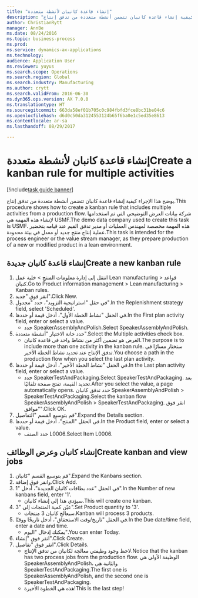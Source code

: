 ```yaml
--- 
title: "إنشاء قاعدة كانبان لأنشطة متعددة"
description: "يوضح هذا الإجراء كيفية إنشاء قاعدة كانبان تتضمن أنشطة متعددة من تدفق إنتاج."
author: ChristianRytt
manager: AnnBe
ms.date: 08/24/2016
ms.topic: business-process
ms.prod: 
ms.service: dynamics-ax-applications
ms.technology: 
audience: Application User
ms.reviewer: yuyus
ms.search.scope: Operations
ms.search.region: Global
ms.search.industry: Manufacturing
ms.author: crytt
ms.search.validFrom: 2016-06-30
ms.dyn365.ops.version: AX 7.0.0
ms.translationtype: HT
ms.sourcegitcommit: 663da58ef01b705c0c984fbfd3fce8bc31be04c6
ms.openlocfilehash: d6d0c50da3124553124b65f6ba0e1c5ed35e8613
ms.contentlocale: ar-sa
ms.lasthandoff: 08/29/2017

---
```

# <a name="create-a-kanban-rule-for-multiple-activities"></a><span data-ttu-id="ee51b-103">إنشاء قاعدة كانبان لأنشطة متعددة</span><span class="sxs-lookup"><span data-stu-id="ee51b-103">Create a kanban rule for multiple activities</span></span>

[!include[task guide banner](../../includes/task-guide-banner.md)]

<span data-ttu-id="ee51b-104">يوضح هذا الإجراء كيفية إنشاء قاعدة كانبان تتضمن أنشطة متعددة من تدفق إنتاج.</span><span class="sxs-lookup"><span data-stu-id="ee51b-104">This procedure shows how to create a kanban rule that includes multiple activities from a production flow.</span></span> <span data-ttu-id="ee51b-105">شركة بيانات العرض التوضيحي التي تم استخدامها لإنشاء هذه المهمة هي USMF.‬</span><span class="sxs-lookup"><span data-stu-id="ee51b-105">The demo data company used to create this task is USMF.</span></span> <span data-ttu-id="ee51b-106">هذه المهمة مخصصة لمهندس العمليات أو مدير تدفق القيم عند قيامه بتحضير عملية إنتاج منتج جديد أو معدل في بيئة محدودة.</span><span class="sxs-lookup"><span data-stu-id="ee51b-106">This task is intended for the process engineer or the value stream manager, as they prepare production of a new or modified product in a lean environment.</span></span>


## <a name="create-a-new-kanban-rule"></a><span data-ttu-id="ee51b-107">إنشاء قاعدة كانبان جديدة</span><span class="sxs-lookup"><span data-stu-id="ee51b-107">Create a new kanban rule</span></span>
1. <span data-ttu-id="ee51b-108">انتقل إلى إدارة معلومات المنتج‬ > خلية عمل Lean manufacturing > قواعد كنبان.</span><span class="sxs-lookup"><span data-stu-id="ee51b-108">Go to Product information management > Lean manufacturing > Kanban rules.</span></span>
2. <span data-ttu-id="ee51b-109">انقر فوق "جديد".</span><span class="sxs-lookup"><span data-stu-id="ee51b-109">Click New.</span></span>
3. <span data-ttu-id="ee51b-110">في حقل "استراتيجية التزويد"، حدد "مجدول".</span><span class="sxs-lookup"><span data-stu-id="ee51b-110">In the Replenishment strategy field, select 'Scheduled'.</span></span>
4. <span data-ttu-id="ee51b-111">في الحقل "نشاط الخطة الأول"، أدخل قيمة أو حددها.</span><span class="sxs-lookup"><span data-stu-id="ee51b-111">In the First plan activity field, enter or select a value.</span></span>
    * <span data-ttu-id="ee51b-112">حدد SpeakerAssemblyAndPolish.</span><span class="sxs-lookup"><span data-stu-id="ee51b-112">Select SpeakerAssemblyAndPolish.</span></span>  
5. <span data-ttu-id="ee51b-113">حدد خانة الاختيار "أنشطة متعددة".</span><span class="sxs-lookup"><span data-stu-id="ee51b-113">Select the Multiple activities check box.</span></span>
    * <span data-ttu-id="ee51b-114">الغرض هو تضمين أكثر من نشاط واحد في قاعدة كانبان.</span><span class="sxs-lookup"><span data-stu-id="ee51b-114">The purpose is to include more than one activity in the kanban rule.</span></span> <span data-ttu-id="ee51b-115">ستختار مسارًا في تدفق الإنتاج عند تحديد نشاط الخطة الأخير.</span><span class="sxs-lookup"><span data-stu-id="ee51b-115">You choose a path in the production flow when you select the last plan activity.</span></span>  
6. <span data-ttu-id="ee51b-116">في الحقل "نشاط الخطة الأخير‬"، أدخل قيمة أو حددها.</span><span class="sxs-lookup"><span data-stu-id="ee51b-116">In the Last plan activity field, enter or select a value.</span></span>
    * <span data-ttu-id="ee51b-117">حدد SpeakerTestAndPackaging.</span><span class="sxs-lookup"><span data-stu-id="ee51b-117">Select SpeakerTestAndPackaging.</span></span> <span data-ttu-id="ee51b-118">بعد تحديد القيمة، تفتح صفحة تلقائيًا.</span><span class="sxs-lookup"><span data-stu-id="ee51b-118">After you select the value, a page automatically opens.</span></span> <span data-ttu-id="ee51b-119">حدد تدفق كانبان SpeakerAssemblyAndPolish > SpeakerTestAndPackaging.</span><span class="sxs-lookup"><span data-stu-id="ee51b-119">Select the kanban flow SpeakerAssemblyAndPolish > SpeakerTestAndPackaging.</span></span> <span data-ttu-id="ee51b-120">انقر فوق "موافق".</span><span class="sxs-lookup"><span data-stu-id="ee51b-120">Click OK.</span></span>  
7. <span data-ttu-id="ee51b-121">قم بتوسيع القسم "التفاصيل".</span><span class="sxs-lookup"><span data-stu-id="ee51b-121">Expand the Details section.</span></span>
8. <span data-ttu-id="ee51b-122">في الحقل "المنتج"، أدخل قيمة أو حددها.</span><span class="sxs-lookup"><span data-stu-id="ee51b-122">In the Product field, enter or select a value.</span></span>
    * <span data-ttu-id="ee51b-123">حدد الصنف L0006.</span><span class="sxs-lookup"><span data-stu-id="ee51b-123">Select Item L0006.</span></span>  

## <a name="create-kanban-and-view-jobs"></a><span data-ttu-id="ee51b-124">إنشاء كانبان وعرض الوظائف</span><span class="sxs-lookup"><span data-stu-id="ee51b-124">Create kanban and view jobs</span></span>
1. <span data-ttu-id="ee51b-125">قم بتوسيع القسم "كانبان".</span><span class="sxs-lookup"><span data-stu-id="ee51b-125">Expand the Kanbans section.</span></span>
2. <span data-ttu-id="ee51b-126">وانقر فوق إضافة.</span><span class="sxs-lookup"><span data-stu-id="ee51b-126">Click Add.</span></span>
3. <span data-ttu-id="ee51b-127">في الحقل "عدد بطاقات كانبان الجديدة‬"، أدخل "1".</span><span class="sxs-lookup"><span data-stu-id="ee51b-127">In the Number of new kanbans field, enter '1'.</span></span>
    * <span data-ttu-id="ee51b-128">سيؤدي هذا إلى إنشاء كانبان.</span><span class="sxs-lookup"><span data-stu-id="ee51b-128">This will create one kanban.</span></span>  
4. <span data-ttu-id="ee51b-129">عيّن كمية المنتجات إلى "3".</span><span class="sxs-lookup"><span data-stu-id="ee51b-129">Set Product quantity to '3'.</span></span>
    * <span data-ttu-id="ee51b-130">سيعالج كانبان 3 منتجات.</span><span class="sxs-lookup"><span data-stu-id="ee51b-130">Kanban will process 3 products.</span></span>  
5. <span data-ttu-id="ee51b-131">في الحقل "‏‫تاريخ/وقت الاستحقاق‬"، أدخل تاريخًا ووقتًا.</span><span class="sxs-lookup"><span data-stu-id="ee51b-131">In the Due date/time field, enter a date and time.</span></span>
    * <span data-ttu-id="ee51b-132">يمكنك إدخال "اليوم".</span><span class="sxs-lookup"><span data-stu-id="ee51b-132">You can enter Today.</span></span>  
6. <span data-ttu-id="ee51b-133">انقر فوق "إنشاء".</span><span class="sxs-lookup"><span data-stu-id="ee51b-133">Click Create.</span></span>
7. <span data-ttu-id="ee51b-134">انقر فوق "تفاصيل".</span><span class="sxs-lookup"><span data-stu-id="ee51b-134">Click Details.</span></span>
    * <span data-ttu-id="ee51b-135">لاحظ وجود وظيفتي معالجة لكانبان من تدفق الإنتاج.</span><span class="sxs-lookup"><span data-stu-id="ee51b-135">Notice that the kanban has two process jobs from the production flow.</span></span> <span data-ttu-id="ee51b-136">الوظيفة الأولى هي SpeakerAssemblyAndPolish، والثانية هي SpeakerTestAndPackaging.</span><span class="sxs-lookup"><span data-stu-id="ee51b-136">The first one is SpeakerAssemblyAndPolish, and the second one is SpeakerTestAndPackaging.</span></span>  
    * <span data-ttu-id="ee51b-137">هذه هي الخطوة الأخيرة!</span><span class="sxs-lookup"><span data-stu-id="ee51b-137">This is the last step!</span></span>  


